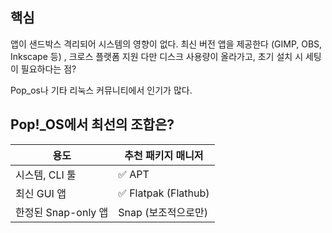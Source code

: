 ## 핵심
앱이 샌드박스 격리되어 시스템의 영향이 없다.
최신 버전 앱을 제공한다 (GIMP, OBS, Inkscape 등) , 크로스 플랫폼 지원
다만 디스크 사용량이 올라가고, 초기 설치 시 세팅이 필요하다는 점?

Pop_os나 기타 리눅스 커뮤니티에서 인기가 많다.


## Pop!_OS에서 최선의 조합은?

| 용도              | 추천 패키지 매니저          |
| --------------- | ------------------- |
| 시스템, CLI 툴      | ✅ APT               |
| 최신 GUI 앱        | ✅ Flatpak (Flathub) |
| 한정된 Snap-only 앱 | Snap (보조적으로만)       |
